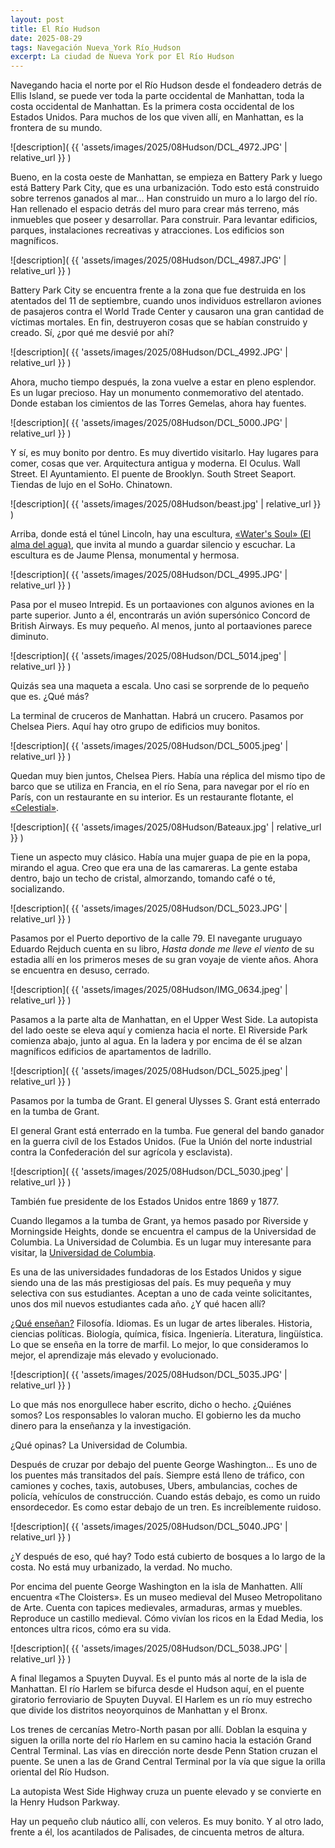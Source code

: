```yaml
---
layout: post
title: El Río Hudson
date: 2025-08-29
tags: Navegación Nueva_York Río_Hudson
excerpt: La ciudad de Nueva York por El Río Hudson
---
```


Navegando hacia el norte por el Río Hudson desde el fondeadero detrás de Ellis
Island, se puede ver toda la parte occidental de Manhattan, toda la costa
occidental de Manhattan. Es la primera costa occidental de los Estados Unidos.
Para muchos de los que viven allí, en Manhattan, es la frontera de su mundo.

![description](
  {{ 'assets/images/2025/08Hudson/DCL_4972.JPG' | relative_url }}
)

Bueno, en la costa oeste de Manhattan, se empieza en Battery Park y luego está
Battery Park City, que es una urbanización. Todo esto está construido sobre
terrenos ganados al mar... Han construido un muro a lo largo del río. Han
rellenado el espacio detrás del muro para crear más terreno, más inmuebles que
poseer y desarrollar. Para construir. Para levantar edificios, parques,
instalaciones recreativas y atracciones. Los edificios son magníficos.

![description](
  {{ 'assets/images/2025/08Hudson/DCL_4987.JPG' | relative_url }}
)

Battery Park City se encuentra frente a la zona que fue destruida en los
atentados del 11 de septiembre, cuando unos individuos estrellaron aviones de
pasajeros contra el World Trade Center y causaron una gran cantidad de víctimas
mortales. En fin, destruyeron cosas que se habían construido y creado. Sí, ¿por
qué me desvié por ahí?

![description](
  {{ 'assets/images/2025/08Hudson/DCL_4992.JPG' | relative_url }}
)

Ahora, mucho tiempo después, la zona vuelve a estar en pleno esplendor. Es un
lugar precioso. Hay un monumento conmemorativo del atentado. Donde estaban los
cimientos de las Torres Gemelas, ahora hay fuentes.

![description](
  {{ 'assets/images/2025/08Hudson/DCL_5000.JPG' | relative_url }}
)

Y sí, es muy bonito por dentro. Es muy divertido visitarlo. Hay lugares para
comer, cosas que ver. Arquitectura antigua y moderna. El Oculus. Wall Street.
El Ayuntamiento. El puente de Brooklyn. South Street Seaport. Tiendas de lujo
en el SoHo. Chinatown.

![description](
  {{ 'assets/images/2025/08Hudson/beast.jpg' | relative_url }}
)

Arriba, donde está el túnel Lincoln, hay una escultura, [«Water's Soul» (El
alma del agua)][alma], que invita al mundo a guardar silencio y escuchar. La
escultura es de Jaume Plensa, monumental y hermosa.

[alma]: https://jaumeplensa.com/works-and-projects/public-space/waters-soul-2020

![description](
  {{ 'assets/images/2025/08Hudson/DCL_4995.JPG' | relative_url }}
)

Pasa por el museo Intrepid. Es un portaaviones con algunos aviones en la parte
superior. Junto a él, encontrarás un avión supersónico Concord de British
Airways. Es muy pequeño. Al menos, junto al portaaviones parece diminuto.

![description](
  {{ 'assets/images/2025/08Hudson/DCL_5014.jpeg' | relative_url }}
)

Quizás sea una maqueta a escala. Uno casi se sorprende de lo pequeño que es.
¿Qué más?

La terminal de cruceros de Manhattan. Habrá un crucero. Pasamos por Chelsea
Piers. Aquí hay otro grupo de edificios muy bonitos.

![description](
  {{ 'assets/images/2025/08Hudson/DCL_5005.jpeg' | relative_url }}
)

Quedan muy bien juntos, Chelsea Piers. Había una réplica del mismo tipo de
barco que se utiliza en Francia, en el río Sena, para navegar por el río en
París, con un restaurante en su interior. Es un restaurante flotante, el
[«Celestial»][bateaux].

![description](
  {{ 'assets/images/2025/08Hudson/Bateaux.jpg' | relative_url }}
)

Tiene un aspecto muy clásico. Había una mujer guapa de pie en la popa, mirando
el agua. Creo que era una de las camareras. La gente estaba dentro, bajo un
techo de cristal, almorzando, tomando café o té, socializando.

[bateaux]: https://www.cityexperiences.com/new-york/city-cruises/bateaux-luxury-sightseeing-lunch-cruise/

![description](
  {{ 'assets/images/2025/08Hudson/DCL_5023.JPG' | relative_url }}
)

Pasamos por el Puerto deportivo de la calle 79. El navegante uruguayo Eduardo
Rejduch cuenta en su libro, _Hasta donde me lleve el viento_ de su estadia allí
en los primeros meses de su gran voyaje de viente años. Ahora se encuentra en
desuso, cerrado.

![description](
  {{ 'assets/images/2025/08Hudson/IMG_0634.jpeg' | relative_url }}
)

Pasamos a la parte alta de Manhattan, en el Upper West Side. La
autopista del lado oeste se eleva aquí y comienza hacia el norte. El Riverside
Park comienza abajo, junto al agua. En la ladera y por encima de él se alzan
magníficos edificios de apartamentos de ladrillo.

![description](
  {{ 'assets/images/2025/08Hudson/DCL_5025.jpeg' | relative_url }}
)

Pasamos por la tumba de Grant.  El general Ulysses S. Grant está enterrado en
la tumba de Grant.

El general Grant está enterrado en la tumba. Fue general del bando ganador en
la guerra civíl de los Estados Unidos. (Fue la Unión del norte
industrial contra la Confederación del sur agrícola y esclavista).

![description](
  {{ 'assets/images/2025/08Hudson/DCL_5030.jpeg' | relative_url }}
)

También fue presidente de los Estados Unidos entre 1869 y 1877.

Cuando llegamos a la tumba de Grant, ya hemos pasado por Riverside y
Morningside Heights, donde se encuentra el campus de la Universidad de
Columbia. La Universidad de Columbia. Es un lugar muy interesante para visitar,
la [Universidad de Columbia][cu].

[cu]: https://es.wikipedia.org/wiki/Universidad_de_Columbia

Es una de las universidades fundadoras de los Estados Unidos y sigue siendo una
de las más prestigiosas del país. Es muy pequeña y muy selectiva con sus
estudiantes. Aceptan a uno de cada veinte solicitantes, unos dos mil nuevos
estudiantes cada año. ¿Y qué hacen allí?

[¿Qué enseñan?][columbia] Filosofía. Idiomas. Es un lugar de artes liberales.
Historia, ciencias políticas. Biología, química, física. Ingeniería.
Literatura, lingüística. Lo que se enseña en la torre de marfil. Lo mejor, lo
que consideramos lo mejor, el aprendizaje más elevado y evolucionado.

[columbia]: https://www.columbia.edu/

![description](
  {{ 'assets/images/2025/08Hudson/DCL_5035.JPG' | relative_url }}
)

Lo que más nos enorgullece haber escrito, dicho o hecho. ¿Quiénes somos?
Los responsables lo valoran mucho.  El gobierno les da mucho dinero para la
enseñanza y la investigación.

¿Qué opinas? La Universidad de Columbia.

Después de cruzar por debajo del puente George Washington... Es uno de los
puentes más transitados del país. Siempre está lleno de tráfico, con camiones y
coches, taxis, autobuses, Ubers, ambulancias, coches de policía, vehículos de
construcción. Cuando estás debajo, es como un ruido ensordecedor. Es como estar
debajo de un tren. Es increíblemente ruidoso.

![description](
  {{ 'assets/images/2025/08Hudson/DCL_5040.JPG' | relative_url }}
)

¿Y después de eso, qué hay? Todo está cubierto de bosques a lo largo de la
costa. No está muy urbanizado, la verdad. No mucho.

Por encima del puente George Washington en la isla de Manhatten. Allí encuentra
«The Cloisters». Es un museo medieval del Museo Metropolitano de Arte. Cuenta
con tapices medievales, armaduras, armas y muebles. Reproduce un castillo
medieval. Cómo vivían los ricos en la Edad Media, los entonces ultra ricos,
cómo era su vida.

![description](
  {{ 'assets/images/2025/08Hudson/DCL_5038.JPG' | relative_url }}
)

A final llegamos a Spuyten Duyval. Es el punto más al norte de la isla de
Manhattan.  El río Harlem se bifurca desde el Hudson aquí, en el puente
giratorio ferroviario de Spuyten Duyval. El Harlem es un río muy estrecho que
divide los distritos neoyorquinos de Manhattan y el Bronx.

Los trenes de cercanías Metro-North pasan por allí.  Doblan la esquina y siguen
la orilla norte del río Harlem en su camino hacia la estación Grand Central
Terminal.  Las vías en dirección norte desde Penn Station cruzan el puente. Se
unen a las de Grand Central Terminal por la vía que sigue la orilla oriental
del Río Hudson.

La autopista West Side Highway cruza un puente elevado y se convierte en la
Henry Hudson Parkway.

Hay un pequeño club náutico allí, con veleros. Es muy bonito. Y al otro lado,
frente a él, los acantilados de Palisades, de cincuenta metros de altura.

